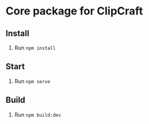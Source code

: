 # Core package for ClipCraft

## Install
1. Run `npm install`

## Start
1. Run `npm serve`

## Build
1. Run `npm build:dev`